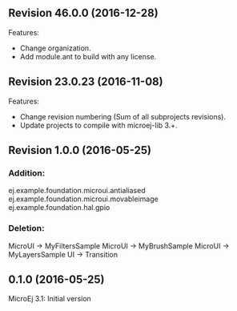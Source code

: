 ## Revision 46.0.0 (2016-12-28)
Features:
   - Change organization.
   - Add module.ant to build with any license.
   
## Revision 23.0.23 (2016-11-08)
Features:
   - Change revision numbering (Sum of all subprojects revisions).
   - Update projects to compile with microej-lib 3.+.

## Revision 1.0.0 (2016-05-25)
### Addition:
ej.example.foundation.microui.antialiased
ej.example.foundation.microui.movableimage
ej.example.foundation.hal.gpio

### Deletion:
MicroUI -> MyFiltersSample
MicroUI -> MyBrushSample
MicroUI -> MyLayersSample
UI -> Transition

## 0.1.0 (2016-05-25)
MicroEj 3.1:
Initial version